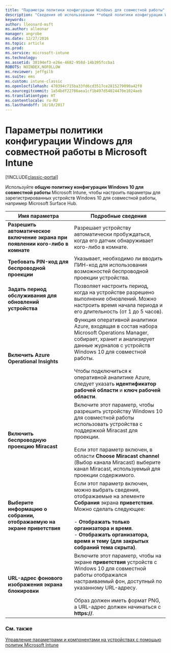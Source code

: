 ```yaml
---
title: "Параметры политики конфигурации Windows для совместной работы"
description: "Сведения об использовании **общей политики конфигурации Windows 10 для совместной работы** Microsoft Intune для настройки параметров зарегистрированных устройств с Windows 10 для совместной работы, например Microsoft Surface Hub."
keywords: 
author: lleonard-msft
ms.author: alleonar
manager: angrobe
ms.date: 12/27/2016
ms.topic: article
ms.prod: 
ms.service: microsoft-intune
ms.technology: 
ms.assetid: 38194ef3-e26e-4682-958d-14b395fccba1
ROBOTS: NOINDEX,NOFOLLOW
ms.reviewer: jeffgilb
ms.suite: ems
ms.custom: intune-classic
ms.openlocfilehash: 470394c715ba33fd6cd3517ce2815279090a42f0
ms.sourcegitcommit: 1a54bdf22786aea1cf1b497d54024470e1024aeb
ms.translationtype: HT
ms.contentlocale: ru-RU
ms.lasthandoff: 10/10/2017
---
```

# <a name="windows-team-configuration-policy-settings-in-microsoft-intune"></a>Параметры политики конфигурации Windows для совместной работы в Microsoft Intune

[!INCLUDE[classic-portal](../includes/classic-portal.md)]

Используйте **общую политику конфигурации Windows 10 для совместной работы** Microsoft Intune, чтобы настроить параметры для зарегистрированных устройств Windows 10 для совместной работы, например Microsoft Surface Hub.

|Имя параметра|Подробные сведения|
|----------------|-----------|
|**Разрешить автоматическое включение экрана при появлении кого-либо в комнате**|Разрешает устройству автоматически пробуждаться, когда его датчик обнаруживает кого-либо в комнате.|
|**Требовать PIN-код для беспроводной проекции**|Указывает, необходимо ли вводить ПИН-код для использования возможностей беспроводной проекции устройства.|
|**Задать период обслуживания для обновлений устройства**|Позволяет настроить период, когда на устройстве разрешено выполнение обновлений. Можно настроить время начала периода и его длительность (от 1 до 5 часов).|
|**Включить Azure Operational Insights**|Функция оперативной аналитики Azure, входящая в состав набора Microsoft Operations Manager, собирает, хранит и анализирует данные журналов с устройств Windows 10 для совместной работы.<br /><br />Чтобы подключиться к оперативной аналитике Azure, следует указать **идентификатор рабочей области** и **ключ рабочей области**.|
|**Включить беспроводную проекцию Miracast**|Включите этот параметр, чтобы разрешить устройству Windows 10 для совместной работы использовать устройства с поддержкой Miracast для проекции.<br /><br />Если этот параметр включен, в области **Choose Miracast channel** (Выбор канала Miracast) выберите канал Miracast, используемый для проекции содержимого.|
|**Выберите информацию о собрании, отображаемую на экране приветствия**|Если этот параметр включен, можно выбрать сведения, отображаемые на элементе **Собрания** экрана **приветствия**. Можно сделать следующее:<br /><br />-   **Отображать только организатора и время**.<br />-   **Отображать организатора, время и тему (для закрытых собраний тема скрыта)**.|
|**URL-адрес фонового изображения экрана блокировки**|Включите этот параметр, чтобы на экране **приветствия** устройств с Windows 10 для совместной работы отображался настраиваемый фон, доступный по указанному URL-адресу.<br /><br />Образ должен иметь формат PNG, а URL-адрес должен начинаться с **https://**.|


### <a name="see-also"></a>См. также
[Управление параметрами и компонентами на устройствах с помощью политик Microsoft Intune](manage-settings-and-features-on-your-devices-with-microsoft-intune-policies.md)

